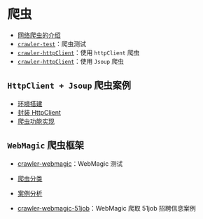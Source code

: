 # 爬虫
- [网络爬虫的介绍](https://blog.csdn.net/weixin_42112635/article/details/97629159)
- [`crawler-test`](https://blog.csdn.net/weixin_42112635/article/details/97629720)：爬虫测试
- [`crawler-httpClient`](https://blog.csdn.net/weixin_42112635/article/details/97634207)：使用 `httpClient` 爬虫
- [`crawler-httpClient`](https://blog.csdn.net/weixin_42112635/article/details/97663918)：使用 `Jsoup` 爬虫

## `HttpClient + Jsoup` 爬虫案例
- [环境搭建](https://blog.csdn.net/weixin_42112635/article/details/97817565)
- [封装 HttpClient](https://blog.csdn.net/weixin_42112635/article/details/97837121)
- [爬虫功能实现](https://blog.csdn.net/weixin_42112635/article/details/97839939)

## `WebMagic` 爬虫框架
- [crawler-webmagic](https://blog.csdn.net/weixin_42112635/article/details/97908954)：WebMagic 测试
- [爬虫分类](https://blog.csdn.net/weixin_42112635/article/details/97943839)

- [案例分析](https://blog.csdn.net/weixin_42112635/article/details/97947153)
- [crawler-webmagic-51job](https://blog.csdn.net/weixin_42112635/article/details/97955768)：WebMagic 爬取 51job 招聘信息案例

